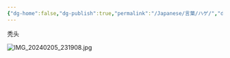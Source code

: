 ```yaml
---
{"dg-home":false,"dg-publish":true,"permalink":"/Japanese/言葉/ハゲ/","dgPassFrontmatter":true}
---
```


秃头

![IMG_20240205_231908.jpg](/img/user/resources/%E8%91%AC%E9%80%81%E3%81%AE%E3%83%95%E3%83%AA%E3%83%BC%E3%83%AC%E3%83%B3/IMG_20240205_231908.jpg)

